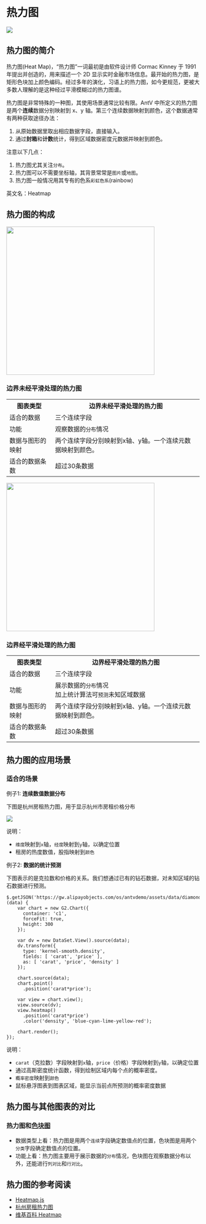 <!--
title: 热力图
tags:
  - distribute
-->

# 热力图

<img src="https://os.alipayobjects.com/rmsportal/JeleDrjVnkyfPpS.png"/>

## 热力图的简介

热力图(Heat Map)，“热力图”一词最初是由软件设计师 Cormac Kinney 于 1991 年提出并创造的，用来描述一个 2D 显示实时金融市场信息。最开始的热力图，是矩形色块加上颜色编码。经过多年的演化，习语上的热力图，如今更规范，更被大多数人理解的是这种经过平滑模糊过的热力图谱。

热力图是非常特殊的一种图，其使用场景通常比较有限。AntV 中所定义的热力图是两个**连续**数据分别映射到 x、y 轴。第三个连续数据映射到颜色，这个数据通常有两种获取途径办法：
1. 从原始数据里取出相应数据字段，直接输入。
2. 通过**封箱**和**计数**统计，得到区域数据密度元数据并映射到颜色。

注意以下几点：
1. 热力图尤其关注`分布`。
2. 热力图可以不需要坐标轴，其背景常常是`图片`或`地图`。
3. 热力图一般情况用其专有的色系`彩虹色系`(rainbow)

英文名：Heatmap

## 热力图的构成

<img src="https://os.alipayobjects.com/rmsportal/XKeijYcqHgbSLHN.png" width="386px;" class="constitute-img">

### 边界未经平滑处理的热力图

<table class="struct-table">
  <tr>
    <th>图表类型</th>
    <th>边界未经平滑处理的热力图</th>
  </tr>
  <tr>
    <td>适合的数据</td>
    <td>三个连续字段</td>
  </tr>
  <tr>
    <td>功能</td>
    <td>观察数据的<code>分布</code>情况</td>
  </tr>
  <tr>
    <td>数据与图形的映射</td>
    <td>两个连续字段分别映射到x轴、y轴。一个连续元数据映射到颜色。
  </tr>
  <tr>
    <td>适合的数据条数</td>
    <td>超过30条数据</td>
  </tr>
</table>

<div style="clear:both;"></div>

<img src="https://os.alipayobjects.com/rmsportal/dbxsqRSCIYXcEeW.png" width="386px;" class="constitute-img">

### 边界经平滑处理的热力图

<table class="struct-table">
  <tr>
    <th>图表类型</th>
    <th>边界经平滑处理的热力图</th>
  </tr>
  <tr>
    <td>适合的数据</td>
    <td>三个连续字段</td>
  </tr>
  <tr>
    <td>功能</td>
    <td>
    展示数据的<code>分布</code>情况
    </br>
    加上统计算法可<code>预测</code>未知区域数据
    </td>
  </tr>
  <tr>
    <td>数据与图形的映射</td>
    <td>两个连续字段分别映射到x轴、y轴。一个连续元数据映射到颜色。
  </tr>
  <tr>
    <td>适合的数据条数</td>
    <td>超过30条数据</td>
  </tr>
</table>

<div style="clear:both;"></div>


## 热力图的应用场景

### 适合的场景

例子1: **连续数值数据分布**

下图是杭州房租热力图，用于显示杭州市房租价格分布

<img src="https://t.alipayobjects.com/images/rmsweb/T1lhpiXkpfXXXXXXXX.png">

说明：
 * `维度`映射到`x`轴，`经度`映射到`y`轴，以确定位置
 * 租房的热度数值，股指映射到`颜色`

例子2: **数据的统计预测**

下图表示的是克拉数和价格的关系。我们想通过已有的钻石数据，对未知区域的钻石数据进行预测。

<div id='c1'></div>

```js-
$.getJSON('https://gw.alipayobjects.com/os/antvdemo/assets/data/diamond.json',function (data) {
    var chart = new G2.Chart({
      container: 'c1',
      forceFit: true,
      height: 300
    });

    var dv = new DataSet.View().source(data);
    dv.transform({
      type: 'kernel-smooth.density',
      fields: [ 'carat', 'price' ],
      as: [ 'carat', 'price', 'density' ]
    });

    chart.source(data);
    chart.point()
      .position('carat*price');

    var view = chart.view();
    view.source(dv);
    view.heatmap()
      .position('carat*price')
      .color('density', 'blue-cyan-lime-yellow-red');

    chart.render();
});
```

说明：
 * `carat`（克拉数）字段映射到`x`轴，`price`（价格）字段映射到`y`轴，以确定位置
 * 通过高斯密度统计函数，得到绘制区域内每个点的概率密度。
 * `概率密度`映射到`颜色`
 * 鼠标悬浮图表到图表区域，能显示当前点所预测的概率密度数据


## 热力图与其他图表的对比

### 热力图和[色块图](color-map.html)

* 数据类型上看：热力图是用两个`连续`字段确定数值点的位置，色块图是用两个`分类`字段确定数值点的位置。
* 功能上看：热力图主要用于展示数据的`分布`情况，色块图在观察数据分布以外，还能进行`列对比`和`行对比`。


## 热力图的参考阅读

* [Heatmap.js](http://www.patrick-wied.at/static/heatmapjs/)
* [杭州房租热力图](http://datavlab.org/heatmap/)
* [维基百科 Heatmap](https://en.wikipedia.org/wiki/Heat_map)
